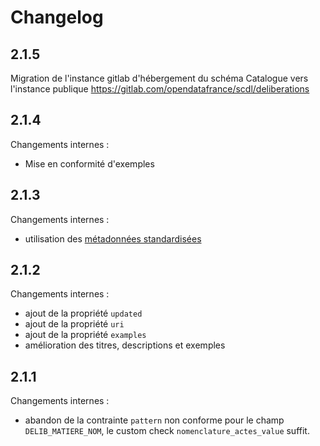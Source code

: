 <MenuSchema />

# Changelog

## 2.1.5

Migration de l'instance gitlab d'hébergement du schéma Catalogue vers l'instance publique https://gitlab.com/opendatafrance/scdl/deliberations


## 2.1.4

Changements internes :
- Mise en conformité d'exemples


## 2.1.3

Changements internes :
- utilisation des [métadonnées standardisées](https://github.com/frictionlessdata/specs/blob/master/specs/patterns.md#table-schema-metadata-properties)

## 2.1.2

Changements internes :
  - ajout de la propriété `updated`
  - ajout de la propriété `uri`
  - ajout de la propriété `examples`
  - amélioration des titres, descriptions et exemples

## 2.1.1

Changements internes :
 - abandon de la contrainte `pattern` non conforme pour le champ `DELIB_MATIERE_NOM`, le custom check `nomenclature_actes_value` suffit.
